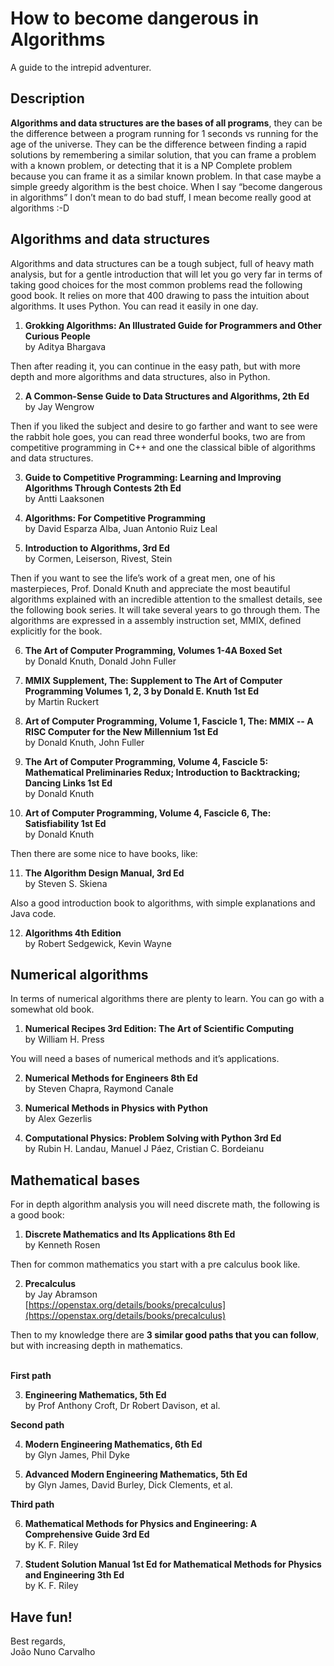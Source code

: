 # How to become dangerous in Algorithms
A guide to the intrepid adventurer.

## Description

**Algorithms and data structures are the bases of all programs**, they can be the difference between a program running for 1 seconds vs running for the age of the universe. They can be the difference between finding a rapid solutions by remembering a similar solution, that you can frame a problem with a known problem, or detecting that it is a NP Complete problem because you can frame it as a similar known problem. In that case maybe a simple greedy algorithm is the best choice. When I say “become dangerous in algorithms” I don’t mean to do bad stuff, I mean become really good at algorithms :-D <br>


## Algorithms and data structures

Algorithms and data structures can be a tough subject, full of heavy math analysis, but for a gentle introduction that will let you go very far in terms of taking good choices for the most common problems read the following good book. It relies on more that 400 drawing to pass the intuition about algorithms. It uses Python. You can read it easily in one day. <br>

1. **Grokking Algorithms: An Illustrated Guide for Programmers and Other Curious People**<br>
   by Aditya Bhargava

Then after reading it, you can continue in the easy path, but with more depth and more algorithms and data structures, also in Python. <br>
   
2. **A Common-Sense Guide to Data Structures and Algorithms, 2th Ed**<br>
   by Jay Wengrow

Then if you liked the subject and desire to go farther and want to see were the rabbit hole goes, you can read three wonderful books, two are from competitive programming in C++ and one the classical bible of algorithms and data structures. <br>

3. **Guide to Competitive Programming: Learning and Improving Algorithms Through Contests 2th Ed**<br>
   by Antti Laaksonen

4. **Algorithms: For Competitive Programming**<br>
   by David Esparza Alba, Juan Antonio Ruiz Leal

5. **Introduction to Algorithms, 3rd Ed**<br>
   by Cormen, Leiserson, Rivest, Stein

Then if you want to see the life’s work of a great men, one of his masterpieces, Prof. Donald Knuth and appreciate the most beautiful algorithms explained with an incredible attention to the smallest details, see the following book series. It will take several years to go through them. The algorithms are expressed in a assembly instruction set, MMIX, defined explicitly for the book. <br>

6. **The Art of Computer Programming, Volumes 1-4A Boxed Set**<br>
   by Donald Knuth, Donald John Fuller  

7. **MMIX Supplement, The: Supplement to The Art of Computer Programming Volumes 1, 2, 3 by Donald E. Knuth 1st Ed**<br>
   by Martin Ruckert

8. **Art of Computer Programming, Volume 1, Fascicle 1, The: MMIX -- A RISC Computer for the New Millennium 1st Ed**<br>
   by Donald Knuth, John Fuller

9. **The Art of Computer Programming, Volume 4, Fascicle 5: Mathematical Preliminaries Redux; Introduction to Backtracking; Dancing Links 1st Ed**<br>
   by Donald Knuth

10. **Art of Computer Programming, Volume 4, Fascicle 6, The: Satisfiability 1st Ed**<br>
    by Donald Knuth

Then there are some nice to have books, like: <br>

11. **The Algorithm Design Manual, 3rd Ed**<br>
   by Steven S. Skiena

Also a good introduction book to algorithms, with simple explanations and Java code.<br>

12. **Algorithms 4th Edition**<br>
   by Robert Sedgewick, Kevin Wayne


## Numerical algorithms

In terms of numerical algorithms there are plenty to learn. You can go with a somewhat old book.<br>

1. **Numerical Recipes 3rd Edition: The Art of Scientific Computing**<br>
  by William H. Press  

You will need a bases of numerical methods and it’s applications.<br>

2. **Numerical Methods for Engineers 8th Ed**<br>
   by Steven Chapra, Raymond Canale

3. **Numerical Methods in Physics with Python**<br>
  by Alex Gezerlis

4. **Computational Physics: Problem Solving with Python 3rd Ed**<br>
   by Rubin H. Landau, Manuel J Páez, Cristian C. Bordeianu


## Mathematical bases

For in depth algorithm analysis you will need discrete math, the following is a good book:<br>

1. **Discrete Mathematics and Its Applications 8th Ed**<br>
   by Kenneth Rosen

Then for common mathematics you start with a pre calculus book like.<br>

2. **Precalculus**<br>
   by Jay Abramson<br>
   [https://openstax.org/details/books/precalculus](https://openstax.org/details/books/precalculus)


Then to my knowledge there are **3 similar good paths that you can follow**, but with increasing depth in mathematics.<br>
<br>

**First path** <br>

3. **Engineering Mathematics, 5th Ed**<br>
   by Prof Anthony Croft, Dr Robert Davison, et al.

**Second path** <br>

4. **Modern Engineering Mathematics, 6th Ed**<br>
   by Glyn James, Phil Dyke

5. **Advanced Modern Engineering Mathematics, 5th Ed**<br> 
   by Glyn James, David Burley, Dick Clements, et al.

**Third path** <br>

6. **Mathematical Methods for Physics and Engineering: A Comprehensive Guide 3rd Ed**<br>
   by K. F. Riley

7. **Student Solution Manual 1st Ed for Mathematical Methods for Physics and Engineering 3th Ed**<br>
   by K. F. Riley


## Have fun!

Best regards, <br>
João Nuno Carvalho